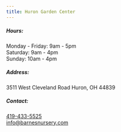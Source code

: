 ```yaml
---
title: Huron Garden Center
---
```

##### Hours:

Monday - Friday: 9am - 5pm\
Saturday: 9am - 4pm\
Sunday: 10am - 4pm

##### Address:

3511 West Cleveland Road Huron, OH 44839

##### Contact:

[419-433-5525](tel:419-433-5525)\
[info@barnesnursery.com](mailto:info@barnesnursery.com)